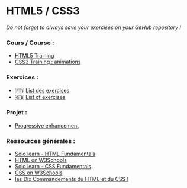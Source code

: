 # HTML5 / CSS3
*Do not forget to always save your exercises on your GitHub repository !*

### Cours / Course :
- [HTML5 Training](https://drive.google.com/open?id=1Ees4PrX8ebK05y8lgNLt7BK086CMFqPSn5LWR-lerkU)
- [CSS3 Training : animations](https://drive.google.com/open?id=1_N73oaBMVlDy5VTumfxQHUeJ8rATvoAaHx_RXSprI4Y)

### Exercices :
- :fr: [List des exercises](exercices-fr.md)
- :uk: [List of exercises](exercices-en.md)

### Projet :
- [Progressive enhancement](../../Projects/progressive-enhancement)

### Ressources générales :
- [Solo learn - HTML Fundamentals](https://www.sololearn.com/Course/HTML/)
- [HTML on W3Schools](https://www.w3schools.com/html/)
- [Solo learn - CSS Fundamentals](https://www.sololearn.com/Course/CSS/)
- [CSS on W3Schools](https://www.w3schools.com/css/)
- [les Dix Commandements du HTML et du CSS !](https://github.com/simplonco/Ten-Commandments-of-HTML-and-CSS/blob/master/README_FR.md)
